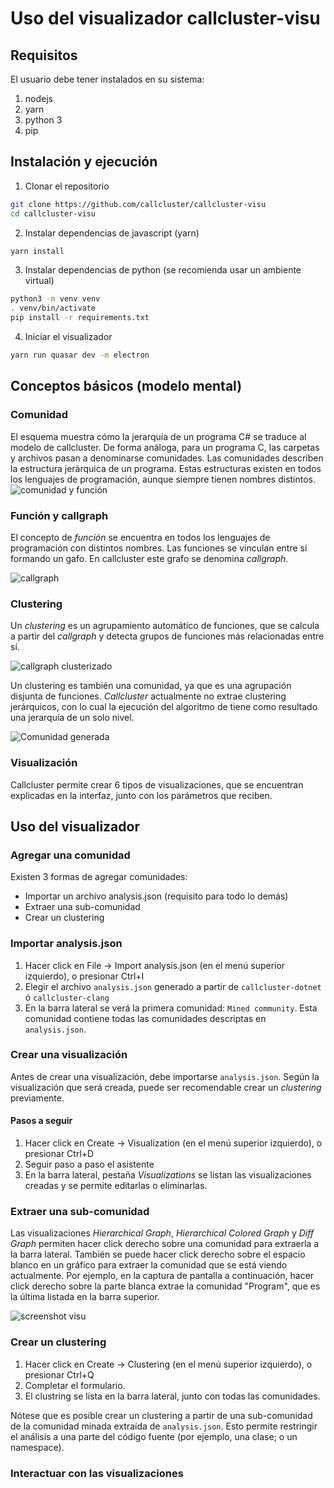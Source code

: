 # Uso del visualizador callcluster-visu

## Requisitos
El usuario debe tener instalados en su sistema:
1. nodejs
2. yarn
3. python 3
4. pip

## Instalación y ejecución
1. Clonar el repositorio
```bash
git clone https://github.com/callcluster/callcluster-visu
cd callcluster-visu
```
2. Instalar dependencias de javascript (yarn)
```bash
yarn install
```
3. Instalar dependencias de python (se recomienda usar un ambiente virtual)
```bash
python3 -m venv venv
. venv/bin/activate
pip install -r requirements.txt
```
4. Iniciar el visualizador
```bash
yarn run quasar dev -m electron
```

## Conceptos básicos (modelo mental)
### Comunidad
El esquema muestra cómo la jerarquía de un programa C# se traduce al modelo de callcluster. De forma análoga, para un programa C, las carpetas y archivos pasan a denominarse comunidades. Las comunidades describen la estructura jerárquica de un programa. Estas estructuras existen en todos los lenguajes de programación, aunque siempre tienen nombres distintos.
![comunidad y función](/modelo_dotnet.png)

### Función y callgraph
El concepto de _función_ se encuentra en todos los lenguajes de programación con distintos nombres. Las funciones se vinculan entre sí formando un gafo. En callcluster este grafo se denomina _callgraph_.

![callgraph](/callgraph.png)

### Clustering
Un _clustering_ es un agrupamiento automático de funciones, que se calcula a partir del _callgraph_ y detecta grupos de funciones más relacionadas entre sí.

![callgraph clusterizado](/callgraph_clustering.png)

Un clustering es también una comunidad, ya que es una agrupación disjunta de funciones. _Callcluster_ actualmente no extrae clustering jerárquicos, con lo cual la ejecución del algoritmo de tiene como resultado una jerarquía de un solo nivel.

![Comunidad generada](/jerarquia_cluster.png)

### Visualización
Callcluster permite crear 6 tipos de visualizaciones, que se encuentran explicadas en la interfaz, junto con los parámetros que reciben.

## Uso del visualizador

### Agregar una comunidad
Existen 3 formas de agregar comunidades:
- Importar un archivo analysis.json (requisito para todo lo demás)
- Extraer una sub-comunidad
- Crear un clustering

### Importar analysis.json
1. Hacer click en File -> Import analysis.json (en el menú superior izquierdo), o presionar Ctrl+I
2. Elegir el archivo `analysis.json` generado a partir de `callcluster-dotnet` ó `callcluster-clang`
3. En la barra lateral se verá la primera comunidad: `Mined community`. Esta comunidad contiene todas las comunidades descriptas en `analysis.json`.

### Crear una visualización
Antes de crear una visualización, debe importarse `analysis.json`. Según la visualización que será creada, puede ser recomendable crear un _clustering_ previamente.

#### Pasos a seguir
1. Hacer click en Create -> Visualization (en el menú superior izquierdo), o presionar Ctrl+D
2. Seguir paso a paso el asistente
3. En la barra lateral, pestaña _Visualizations_ se listan las visualizaciones creadas y se permite editarlas o eliminarlas.

### Extraer una sub-comunidad
Las visualizaciones _Hierarchical Graph_, _Hierarchical Colored Graph_ y _Diff Graph_ permiten hacer click derecho sobre una comunidad para extraerla a la barra lateral. También se puede hacer click derecho sobre el espacio blanco en un gráfico para extraer la comunidad que se está viendo actualmente. Por ejemplo, en la captura de pantalla a continuación, hacer click derecho sobre la parte blanca extrae la comunidad "Program", que es la última listada en la barra superior.

![screenshot visu](/screenshot_visu.png)

### Crear un clustering
1. Hacer click en Create -> Clustering (en el menú superior izquierdo), o presionar Ctrl+Q
2. Completar el formulario.
3. El clustring se lista en la barra lateral, junto con todas las comunidades.

Nótese que es posible crear un clustering a partir de una sub-comunidad de la comunidad minada extraída de `analysis.json`. Esto permite restringir el análisis a una parte del código fuente (por ejemplo, una clase; o un namespace).

### Interactuar con las visualizaciones
